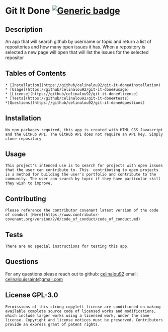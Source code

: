 
  # Git It Done [![Generic badge](https://img.shields.io/badge/License-GPL3.0-blue.svg)](https://choosealicense.com/licenses/gpl-3.0/)
  ## Description 
  An app that will search github by username or topic and return a list of repositories and how many open issues it has. When a repository is selected a new page will open that will list the issues for the selected repositor

  ## Tables of Contents
    * [Installation](https://github/celinalou92/git-it-done#installation)
    * [Usage](https://github/celinalou92/git-it-done#usage)
    * [License](https://github/celinalou92/git-it-done#license)
    * [Tests](https://github/celinalou92/git-it-done#tests)
    *[Questions](https://github/celinalou92/git-it-done#questions)
  
  ## Installation 
    No npm packages required, this app is created with HTML CSS Javascript and the GitHub API. The GitHub API does not require an API key. Simply clone repository

  ## Usage
    This project's intended use is to search for projects with open issues that the user can contribute to. This  contributing to open projects is a method for building the user's portfolio and contribute to the community. The user can search by topic if they have particular skill they wish to improve. 
  
  ## Contributing
    Please reference the contributor covenant latest version of the code of conduct [Here](https://www.contributor-covenant.org/version/2/0/code_of_conduct/code_of_conduct.md)

  ## Tests
    There are no special instructions for testing this app. 
  ## Questions
  For any questions please reach out to 
  github: [celinalou92](https://github.com/celinalou92)
  email: celinalouissaint@gmail.com

  ## License GPL-3.0
  
    Permissions of this strong copyleft license are conditioned on making available complete source code of licensed works and modifications, which include larger works using a licensed work, under the same license. Copyright and license notices must be preserved. Contributors provide an express grant of patent rights.
